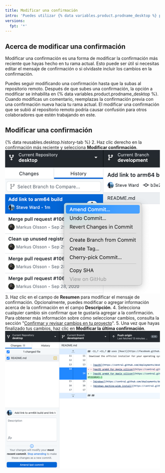 ```yaml
---
title: Modificar una confirmación
intro: 'Puedes utilizar {% data variables.product.prodname_desktop %} para modificar tu última confirmación.'
versions:
  fpt: '*'
---
```


## Acerca de modificar una confirmación

Modificar una confirmación es una forma de modificar la confirmación más reciente que hayas hecho en tu rama actual. Esto puede ser útil si necesitas editar el mensaje de confirmación o si olvidaste incluir los cambios en la confirmación.

Puedes seguir modificando una confirmación hasta que la subas al repositorio remoto. Después de que subes una confirmación, la opción a modificar se inhabilita en {% data variables.product.prodname_desktop %}. Cuando modificas un comentario, reemplazas la confirmación previa con una confirmación nueva hacia tu rama actual. El modificar una confirmación que se subió al repositorio remoto podría causar confusión para otros colaboradores que estén trabajando en este.

## Modificar una confirmación

{% data reusables.desktop.history-tab %}
2. Haz clic derecho en la confirmación más reciente y selecciona **Modificar confirmación**. ![Menú contextual para modificar una confirmación](/assets/images/help/desktop/amend-commit-context-menu.png)
3. Haz clic en el campo de **Resumen** para modificar el mensaje de confirmación. Opcionalmente, puedes modificar o agregar información acerca de la confirmación en el campo **Descripción**.
4. Selecciona cualquier cambio sin confirmar que te gustaría agregar a la confirmación. Para obtener más información sobre cómo seleccionar cambios, consulta la sección "[Confirmar y revisar cambios en tu proyecto](/desktop/contributing-and-collaborating-using-github-desktop/making-changes-in-a-branch/committing-and-reviewing-changes-to-your-project#selecting-changes-to-include-in-a-commit)".
5. Una vez que hayas finalizado tus cambios, haz clic en **Modificar la última confirmación**. ![Modificar el resumen de la última confirmación](/assets/images/help/desktop/amend-last-commit-overview.png)
